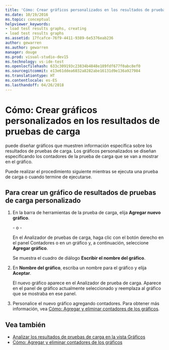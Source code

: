 ```yaml
---
title: 'Cómo: Crear gráficos personalizados en los resultados de pruebas de carga en Visual Studio'
ms.date: 10/19/2016
ms.topic: conceptual
helpviewer_keywords:
- load test results graphs, creating
- load test results graphs
ms.assetid: 17fcafce-76f9-4411-9389-6e5376eab236
author: gewarren
ms.author: gewarren
manager: douge
ms.prod: visual-studio-dev15
ms.technology: vs-ide-test
ms.openlocfilehash: 633c309193c23834b4848e189fdf677f0abc8ef0
ms.sourcegitcommit: e13e61ddea6032a8282abe16131d9e136a927984
ms.translationtype: HT
ms.contentlocale: es-ES
ms.lasthandoff: 04/26/2018
---
```

# <a name="how-to-create-custom-graphs-in-load-test-results"></a>Cómo: Crear gráficos personalizados en los resultados de pruebas de carga

puede diseñar gráficos que muestren información específica sobre los resultados de pruebas de carga. Los gráficos personalizados se diseñan especificando los contadores de la prueba de carga que se van a mostrar en el gráfico.

 Puede realizar el procedimiento siguiente mientras se ejecuta una prueba de carga o cuando termine de ejecutarse.

## <a name="to-create-a-custom-load-test-results-graph"></a>Para crear un gráfico de resultados de pruebas de carga personalizado

1.  En la barra de herramientas de la prueba de carga, elija **Agregar nuevo gráfico**.

     \- o -

     En el Analizador de pruebas de carga, haga clic con el botón derecho en el panel Contadores o en un gráfico y, a continuación, seleccione **Agregar gráfico**.

     Se muestra el cuadro de diálogo **Escribir el nombre del gráfico**.

2.  En **Nombre del gráfico**, escriba un nombre para el gráfico y elija **Aceptar**.

     El nuevo gráfico aparece en el Analizador de prueba de carga. Aparece en el panel de gráfico actualmente seleccionado y reemplaza al gráfico que se mostraba en ese panel.

3.  Personalice el nuevo gráfico agregando contadores. Para obtener más información, vea [Cómo: Agregar y eliminar contadores de los gráficos](../test/how-to-add-and-delete-counters-on-graphs-in-load-test-results.md).

## <a name="see-also"></a>Vea también

- [Analizar los resultados de pruebas de carga en la vista Gráficos](../test/analyze-load-test-results-in-the-graphs-view.md)
- [Cómo: Agregar y eliminar contadores de los gráficos](../test/how-to-add-and-delete-counters-on-graphs-in-load-test-results.md)